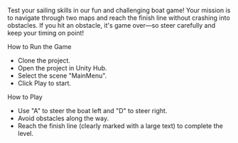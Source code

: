 Test your sailing skills in our fun and challenging boat game! 
Your mission is to navigate through two maps and reach the finish line without crashing into obstacles. 
If you hit an obstacle, it's game over—so steer carefully and keep your timing on point!

How to Run the Game
* Clone the project.
* Open the project in Unity Hub.
* Select the scene "MainMenu".
* Click Play to start.


How to Play
* Use "A" to steer the boat left and "D" to steer right.
* Avoid obstacles along the way.
* Reach the finish line (clearly marked with a large text) to complete the level.
